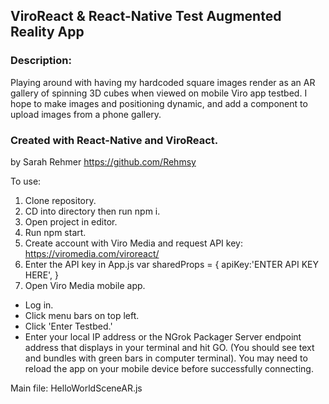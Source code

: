 ## ViroReact & React-Native Test Augmented Reality App

### Description:
Playing around with having my hardcoded square images render as an AR gallery of spinning 3D cubes when viewed on mobile Viro app testbed. I hope to make images and positioning dynamic, and add a component to upload images from a phone gallery.

### Created with React-Native and ViroReact.
by Sarah Rehmer https://github.com/Rehmsy

To use:
1. Clone repository. 
2. CD into directory then run npm i.
3. Open project in editor. 
4. Run npm start.
5. Create account with Viro Media and request API key: https://viromedia.com/viroreact/
6. Enter the API key in App.js
    var sharedProps = {
    apiKey:'ENTER API KEY HERE',
    }
7. Open Viro Media mobile app. 
  * Log in.
  * Click menu bars on top left.
  * Click 'Enter Testbed.'
  * Enter your local IP address or the NGrok Packager Server endpoint   address that displays in your terminal and hit GO.
      (You should see text and bundles with green bars in computer terminal). You may need to reload the app on your mobile device before successfully connecting.  

  Main file: HelloWorldSceneAR.js

